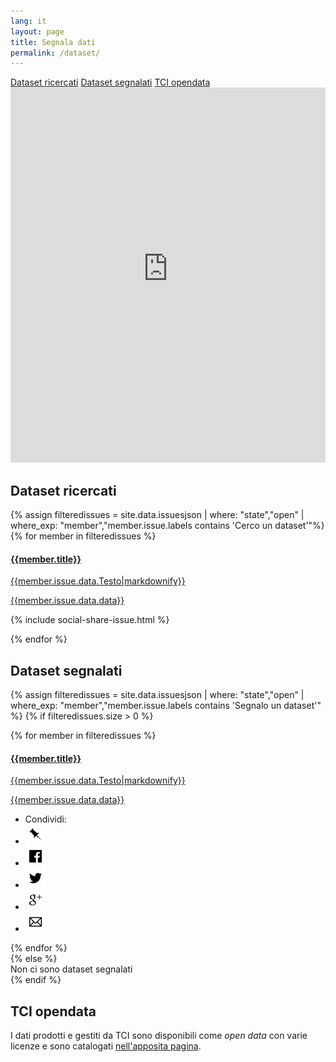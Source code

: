 ```yaml
---
lang: it
layout: page
title: Segnala dati
permalink: /dataset/
---
```


<script type="application/ld+json">
    [{
      "@context": "http://schema.org",
      "@type":"Dataset",
	  "name": "covid19italia.help dataset",
	  "url" : "https://www.covid19italia.help/opendata/",
	  "distribution" :    [
	    { "@type": "DataDownload",
		  "contentUrl" : "https://raw.githubusercontent.com/emergenzeHack/covid19italia_data/master/issues.csv",
		  "encodingFormat" : "text/csv",
		  "requiresSubscription" :"false"
		},
		{ "@type": "DataDownload",
		  "contentUrl" : "https://raw.githubusercontent.com/emergenzeHack/covid19italia_data/master/issuesjson.json",
		  "encodingFormat" : "application/json",
		  "requiresSubscription" :"false"
		},
		{ "@type": "DataDownload",
		  "contentUrl" : "https://raw.githubusercontent.com/emergenzeHack/covid19italia_data/master/issues.geojson",
		  "encodingFormat" : "application/geo+json",
		  "requiresSubscription" :"false"
		}
	  ],
	  "about" : "Questo Dataset contiene tutti i riferimenti ai contenuti e ai dati prodotti o raccolti dal progetto covid19italia.help . Se usi i nostri dati non scordare di citarci come fonte",
	  "abstract" : "Il dataset contiene tutte le notizie di eventi, fake news, iniziative e servizi, raccolte fondi che siamo riusciti a raccogliere riguardo al fenomeno del coronavirus in Italia",
	  "description" : "Il dataset contiene tutte le notizie di eventi, fake news, iniziative e servizi, raccolte fondi che siamo riusciti a raccogliere riguardo al fenomeno del coronavirus in Italia",	  
	  "license" : "https://creativecommons.org/licenses/by/4.0/",
	  "producer" : "https://www.covid19italia.help/",
	  "contentLocation" : {
	      "@type" : "Place",
		  "name" : "Italy"
	  },
	  "exampleOfWork" : "https://www.covid19italia.help/issues/"
	}]
</script>

<div class="text-center">
	<a href="#dataset-ricercati" class="btn btn-warning btn-lg" role="button">Dataset ricercati</a>
	<a href="#dataset-segnalati" class="btn btn-success btn-lg" role="button">Dataset segnalati</a>
	<a href="#tci-opendata" class="btn btn-success btn-lg" role="button">TCI opendata</a>
</div>

<iframe src="https://terremotocentroitalia.herokuapp.com/dataset/" width="100%" height="600rem" frameborder="0">
<a href="https://terremotocentroitalia.herokuapp.com/dataset/">Segnala dati</a></iframe>

## Dataset ricercati

<div class="panel-group">
{% assign filteredissues = site.data.issuesjson | where: "state","open" | where_exp: "member","member.issue.labels contains 'Cerco un dataset'"%}
{% for member in filteredissues %}
<div class="panel-body">
<a href="/issues/{{ member.number }}" class="list-group-item">
	<h4 class="list-group-item-heading">{{member.title}}</h4>
	<p class="list-group-item-text">{{member.issue.data.Testo|markdownify}}</p>
	<p class="list-group-item-text">{{member.issue.data.data}}</p>
</a>

{% include social-share-issue.html %}
</div>
{% endfor %}
</div>

## Dataset segnalati

{% assign filteredissues = site.data.issuesjson | where: "state","open" | where_exp: "member","member.issue.labels contains 'Segnalo un dataset'" %}
{% if filteredissues.size > 0 %}
<div class="panel-group">
{% for member in filteredissues %}
<div class="panel-body">
<a href="/issues/{{ member.number }}" class="list-group-item">
	<h4 class="list-group-item-heading">{{member.title}}</h4>
	<p class="list-group-item-text">{{member.issue.data.Testo|markdownify}}</p>
	<p class="list-group-item-text">{{member.issue.data.data}}</p>
</a>

<div class="panel-footer">
<ul class="share-buttons">
  <li>Condividi:</li>
  <li><a href="{{ site.url }}/issues/{{ member.number | datapage_url: '.' }}" title="Copia link"><img alt="Copia link" src="/img/icone/link.png"></a></li>
  <li><a href="https://www.facebook.com/sharer/sharer.php?u={{ site.url }}/issues/{{ member.number | datapage_url: '.' }}&title={{member.title|truncate:70|uri_escape}} | {{ site.title }}" title="Condividi su Facebook" target="_blank"><img alt="Condividi su Facebook" src="/img/icone/Facebook.png"></a></li>
  <li><a href="https://twitter.com/intent/tweet?url={{ site.url }}/issues/{{ member.number | datapage_url: '.' }}&text={{member.title|truncate:50|uri_escape}}&via=terremotocentro&hashtags=terremotocentroitalia" target="_blank" title="Tweet"><img alt="Tweet" src="/img/icone/Twitter.png"></a></li>
 <li><a href="https://plus.google.com/share?url={{ site.url }}/issues/{{ member.number | datapage_url: '.' }}" target="_blank" title="Condividi su Google+"><img alt="Condividi su Google+" src="/img/icone/Google+.png"></a></li>
 <li><a data-proofer-ignore href="mailto:?subject={{member.title|truncate:70|uri_escape}} | {{site.title}}&body={{member.title|truncate:70|uri_escape}}%20Clicca qui:%20{{ site.url }}/issues/{{ member.number | datapage_url: '.' }}" title="Invia email"><img alt="Invia email" src="/img/icone/Email.png"></a></li>
</ul>
</div>
</div>
{% endfor %}
</div>
{% else %}
<div>Non ci sono dataset segnalati</div>
{% endif %}

## TCI opendata

I dati prodotti e gestiti da TCI sono disponibili come _open data_ con varie licenze e sono catalogati [nell'apposita pagina](/opendata).

